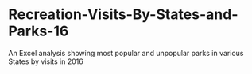 # Recreation-Visits-By-States-and-Parks-16
An Excel analysis showing most popular and unpopular parks in various States by visits in 2016
